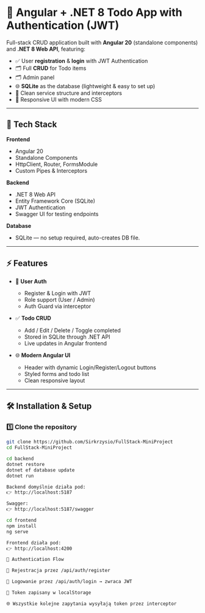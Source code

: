 ﻿# 📝 Angular + .NET 8 Todo App with Authentication (JWT)

Full-stack CRUD application built with **Angular 20** (standalone components) and **.NET 8 Web API**, featuring:
- ✅ User **registration** & **login** with JWT Authentication
- 🗂️ Full **CRUD** for Todo items
- 🗂️ Admin panel
- 🌐 **SQLite** as the database (lightweight & easy to set up)
- 🧠 Clean service structure and interceptors
- 💅 Responsive UI with modern CSS

---

## 🚀 Tech Stack

**Frontend**
- Angular 20
- Standalone Components
- HttpClient, Router, FormsModule
- Custom Pipes & Interceptors

**Backend**
- .NET 8 Web API
- Entity Framework Core (SQLite)
- JWT Authentication
- Swagger UI for testing endpoints

**Database**
- SQLite — no setup required, auto-creates DB file.



---

## ⚡ Features

- 👤 **User Auth**
    - Register & Login with JWT
    - Role support (User / Admin)
    - Auth Guard via interceptor

- ✅ **Todo CRUD**
    - Add / Edit / Delete / Toggle completed
    - Stored in SQLite through .NET API
    - Live updates in Angular frontend

- 🌐 **Modern Angular UI**
    - Header with dynamic Login/Register/Logout buttons
    - Styled forms and todo list
    - Clean responsive layout

---

## 🛠️ Installation & Setup

### 1️⃣ Clone the repository
```bash
git clone https://github.com/Sirkrzysio/FullStack-MiniProject
cd FullStack-MiniProject

cd backend
dotnet restore
dotnet ef database update   
dotnet run

Backend domyślnie działa pod:
👉 http://localhost:5187

Swagger:
👉 http://localhost:5187/swagger

cd frontend
npm install
ng serve

Frontend działa pod:
👉 http://localhost:4200

🔐 Authentication Flow

📝 Rejestracja przez /api/auth/register

🔑 Logowanie przez /api/auth/login → zwraca JWT

🧠 Token zapisany w localStorage

🌐 Wszystkie kolejne zapytania wysyłają token przez interceptor


